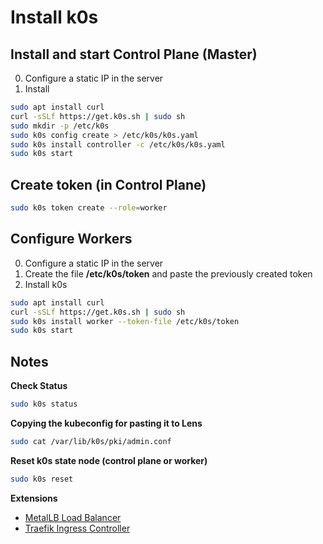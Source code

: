 # Install k0s

## Install and start Control Plane (Master)

0. Configure a static IP in the server
1. Install

```bash
sudo apt install curl
curl -sSLf https://get.k0s.sh | sudo sh
sudo mkdir -p /etc/k0s
sudo k0s config create > /etc/k0s/k0s.yaml
sudo k0s install controller -c /etc/k0s/k0s.yaml
sudo k0s start
```

## Create token (in Control Plane)

```bash
sudo k0s token create --role=worker
```

## Configure Workers

0. Configure a static IP in the server
1. Create the file **/etc/k0s/token** and paste the previously created token
2. Install k0s

```bash
sudo apt install curl
curl -sSLf https://get.k0s.sh | sudo sh
sudo k0s install worker --token-file /etc/k0s/token
sudo k0s start
```

## Notes

**Check Status**

```bash
sudo k0s status
```

**Copying the kubeconfig for pasting it to Lens**

```bash
sudo cat /var/lib/k0s/pki/admin.conf
```

**Reset k0s state node (control plane or worker)**

```bash
sudo k0s reset
```

**Extensions**

- [MetalLB Load Balancer](https://docs.k0sproject.io/v1.23.3+k0s.0/examples/metallb-loadbalancer/)
- [Traefik Ingress Controller](https://docs.k0sproject.io/v1.23.3+k0s.0/examples/traefik-ingress/)
